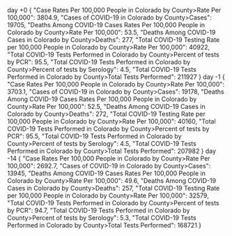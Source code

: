 day +0
{
    "Case Rates Per 100,000 People in Colorado by County>Rate Per 100,000": 3804.9,
    "Cases of COVID-19 in Colorado by County>Cases": 19705,
    "Deaths Among COVID-19 Cases Rates Per 100,000 People in Colorado by County>Rate Per 100,000": 53.5,
    "Deaths Among COVID-19 Cases in Colorado by County>Deaths": 277,
    "Total COVID-19 Testing Rate per 100,000 People in Colorado by County>Rate Per 100,000": 40922,
    "Total COVID-19 Tests Performed in Colorado by County>Percent of tests by PCR": 95.5,
    "Total COVID-19 Tests Performed in Colorado by County>Percent of tests by Serology": 4.5,
    "Total COVID-19 Tests Performed in Colorado by County>Total Tests Performed": 211927
}
day -1
{
    "Case Rates Per 100,000 People in Colorado by County>Rate Per 100,000": 3703.1,
    "Cases of COVID-19 in Colorado by County>Cases": 19178,
    "Deaths Among COVID-19 Cases Rates Per 100,000 People in Colorado by County>Rate Per 100,000": 52.5,
    "Deaths Among COVID-19 Cases in Colorado by County>Deaths": 272,
    "Total COVID-19 Testing Rate per 100,000 People in Colorado by County>Rate Per 100,000": 40160,
    "Total COVID-19 Tests Performed in Colorado by County>Percent of tests by PCR": 95.5,
    "Total COVID-19 Tests Performed in Colorado by County>Percent of tests by Serology": 4.5,
    "Total COVID-19 Tests Performed in Colorado by County>Total Tests Performed": 207982
}
day -14
{
    "Case Rates Per 100,000 People in Colorado by County>Rate Per 100,000": 2692.7,
    "Cases of COVID-19 in Colorado by County>Cases": 13945,
    "Deaths Among COVID-19 Cases Rates Per 100,000 People in Colorado by County>Rate Per 100,000": 49.6,
    "Deaths Among COVID-19 Cases in Colorado by County>Deaths": 257,
    "Total COVID-19 Testing Rate per 100,000 People in Colorado by County>Rate Per 100,000": 32579,
    "Total COVID-19 Tests Performed in Colorado by County>Percent of tests by PCR": 94.7,
    "Total COVID-19 Tests Performed in Colorado by County>Percent of tests by Serology": 5.3,
    "Total COVID-19 Tests Performed in Colorado by County>Total Tests Performed": 168721
}
